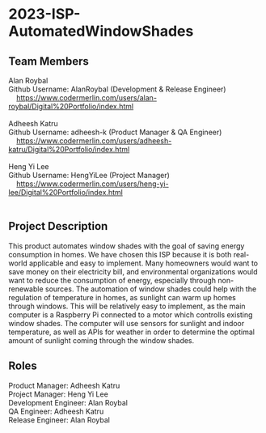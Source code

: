 # 2023-ISP-AutomatedWindowShades

## Team Members
Alan Roybal
<br>
Github Username: AlanRoybal (Development & Release Engineer)
<br>
&nbsp;&nbsp;&nbsp;&nbsp;https://www.codermerlin.com/users/alan-roybal/Digital%20Portfolio/index.html
<br>
<br>
Adheesh Katru
<br>
Github Username: adheesh-k (Product Manager & QA Engineer)
<br>
&nbsp;&nbsp;&nbsp;&nbsp;https://www.codermerlin.com/users/adheesh-katru/Digital%20Portfolio/index.html
<br>
<br>
Heng Yi Lee
<br>
Github Username: HengYiLee (Project Manager)
<br>
&nbsp;&nbsp;&nbsp;&nbsp;https://www.codermerlin.com/users/heng-yi-lee/Digital%20Portfolio/index.html
<br>
<br>
## Project Description
This product automates window shades with the goal of saving energy consumption in homes. We have chosen this ISP because it is both real-world applicable and easy to implement. Many homeowners would want to save money on their electricity bill, and environmental organizations would want to reduce the consumption of energy, especially through non-renewable sources. The automation of window shades could help with the regulation of temperature in homes, as sunlight can warm up homes through windows. This will be relatively easy to implement, as the main computer is a Raspberry Pi connected to a motor which controlls existing window shades. The computer will use sensors for sunlight and indoor temperature, as well as APIs for weather in order to determine the optimal amount of sunlight coming through the window shades.
<br>
## Roles
Product Manager: Adheesh Katru
<br>
Project Manager: Heng Yi Lee
<br>
Development Engineer: Alan Roybal
<br>
QA Engineer: Adheesh Katru
<br>
Release Engineer: Alan Roybal
<br>
